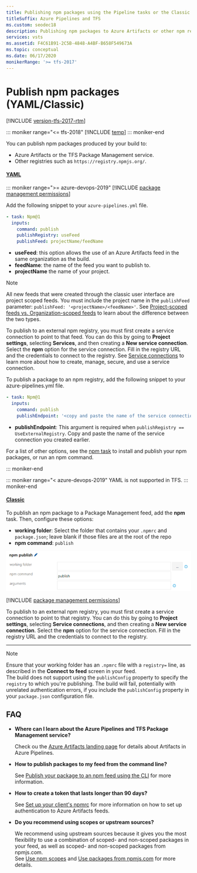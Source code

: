 ```yaml
---
title: Publishing npm packages using the Pipeline tasks or the Classic user interface 
titleSuffix: Azure Pipelines and TFS
ms.custom: seodec18
description: Publishing npm packages to Azure Artifacts or other npm registries
services: vsts
ms.assetid: F4C61B91-2C5B-4848-A4BF-B658F549673A
ms.topic: conceptual
ms.date: 06/17/2020
monikerRange: '>= tfs-2017'
---
```


# Publish npm packages (YAML/Classic)

[!INCLUDE [version-tfs-2017-rtm](../includes/version-tfs-2017-rtm.md)]

::: moniker range="<= tfs-2018"
[!INCLUDE [temp](../includes/concept-rename-note.md)]
::: moniker-end

You can publish npm packages produced by your build to:

* Azure Artifacts or the TFS Package Management service.
* Other registries such as `https://registry.npmjs.org/`.

#### [YAML](#tab/yaml/)
::: moniker range=">= azure-devops-2019"
[!INCLUDE [package management permissions](includes/package-management-permissions-for-yaml-build.md)]

Add the following snippet to your `azure-pipelines.yml` file. 

```yaml
- task: Npm@1
  inputs:
    command: publish
    publishRegistry: useFeed
    publishFeed: projectName/feedName
```

- **useFeed**: this option allows the use of an Azure Artifacts feed in the same organization as the build.
- **feedName**: the name of the feed you want to publish to.
- **projectName** the name of your project.


> [!NOTE]
> All new feeds that were created through the classic user interface are project scoped feeds. You must include the project name in the `publishFeed` parameter: `publishFeed: '<projectName>/<feedName>'`. See [Project-scoped feeds vs. Organization-scoped feeds](../../artifacts/concepts/feeds.md#project-scoped-feeds-vs-organization-scoped-feeds) to learn about the difference between the two types.

To publish to an external npm registry, you must first create a service connection to point to that feed. You can do this by going to **Project settings**, selecting **Services**, and then creating a **New service connection**. Select the **npm** option for the service connection. Fill in the registry URL and the credentials to connect to the registry. See [Service connections](../library/service-endpoints.md) to learn more about how to create, manage, secure, and use a service connection.

To publish a package to an npm registry, add the following snippet to your azure-pipelines.yml file.

```yaml
- task: Npm@1
  inputs:
    command: publish
    publishEndpoint: '<copy and paste the name of the service connection here>'
```

- **publishEndpoint**: This argument is required when `publishRegistry == UseExternalRegistry`. Copy and paste the name of the service connection you created earlier.

For a list of other options, see the [npm task](../tasks/package/npm.md) to install and publish your npm packages, or run an npm command.

::: moniker-end

::: moniker range="< azure-devops-2019"
YAML is not supported in TFS.
::: moniker-end

#### [Classic](#tab/classic/)
To publish an npm package to a Package Management feed, add the **npm** task. Then, configure these options:

- **working folder**: Select the folder that contains your `.npmrc` and `package.json`; leave blank if those files are at the root of the repo
- **npm command**: `publish`

![Azure Pipelines npm publish task configuration](media/npm/team-build-npm-publish.png)

[!INCLUDE [package management permissions](includes/package-management-permissions-for-web-build.md)]

To publish to an external npm registry, you must first create a service connection to point to that registry. You can do this by going to **Project settings**, selecting **Service connections**, and then creating a **New service connection**. Select the **npm** option for the service connection. Fill in the registry URL and the credentials to connect to the registry.

* * *
> [!NOTE]
> Ensure that your working folder has an `.npmrc` file with a `registry=` line, as described in the **Connect to feed** screen in your feed.  
> The build does not support using the `publishConfig` property to specify the `registry` to which you're publishing. The build will fail, potentially with unrelated authentication errors, if you include the `publishConfig` property in your `package.json` configuration file.

## FAQ

- **Where can I learn about the Azure Pipelines and TFS Package Management service?**

    Check ou the [Azure Artifacts landing page](../../artifacts/index.yml) for details about Artifacts in Azure Pipelines.

- **How to publish packages to my feed from the command line?**

    See [Publish your package to an npm feed using the CLI](../../artifacts/npm/publish.md) for more information. 

- **How to create a token that lasts longer than 90 days?**

    See [Set up your client's npmrc](../../artifacts/npm/npmrc.md) for more information on how to set up authentication to Azure Artifacts feeds.

- **Do you recommend using scopes or upstream sources?**

    We recommend using upstream sources because it gives you the most flexibility to use a combination of scoped- and non-scoped packages in your feed, as well as scoped- and non-scoped packages from npmjs.com.  
    See [Use npm scopes](../../artifacts/npm/scopes.md) and [Use packages from npmjs.com](../../artifacts/npm/upstream-sources.md) for more details.
